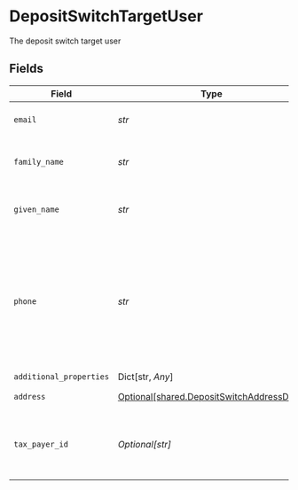 # DepositSwitchTargetUser

The deposit switch target user


## Fields

| Field                                                                                                     | Type                                                                                                      | Required                                                                                                  | Description                                                                                               |
| --------------------------------------------------------------------------------------------------------- | --------------------------------------------------------------------------------------------------------- | --------------------------------------------------------------------------------------------------------- | --------------------------------------------------------------------------------------------------------- |
| `email`                                                                                                   | *str*                                                                                                     | :heavy_check_mark:                                                                                        | The email address of the user.                                                                            |
| `family_name`                                                                                             | *str*                                                                                                     | :heavy_check_mark:                                                                                        | The family name (last name) of the user.                                                                  |
| `given_name`                                                                                              | *str*                                                                                                     | :heavy_check_mark:                                                                                        | The given name (first name) of the user.                                                                  |
| `phone`                                                                                                   | *str*                                                                                                     | :heavy_check_mark:                                                                                        | The phone number of the user. The endpoint can accept a variety of phone number formats, including E.164. |
| `additional_properties`                                                                                   | Dict[str, *Any*]                                                                                          | :heavy_minus_sign:                                                                                        | N/A                                                                                                       |
| `address`                                                                                                 | [Optional[shared.DepositSwitchAddressData]](../../models/shared/depositswitchaddressdata.md)              | :heavy_minus_sign:                                                                                        | The user's address.                                                                                       |
| `tax_payer_id`                                                                                            | *Optional[str]*                                                                                           | :heavy_minus_sign:                                                                                        | The taxpayer ID of the user, generally their SSN, EIN, or TIN.                                            |